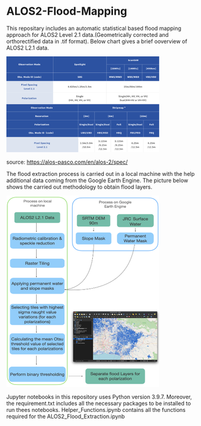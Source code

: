 # ALOS2-Flood-Mapping

This repositary includes an automatic statistical based flood mapping approach for ALOS2 Level 2.1 data.(Geometrically corrected and orthorectified data in .tif format).
Below chart gives a brief ooverview of ALOS2 L2.1 data.

<img src="./images/alos2.png"  width="400" height="250">

source: https://alos-pasco.com/en/alos-2/spec/

The flood extraction process is carried out in  a local machine with the help additional data coming from the Google Earth Engine. The picture below shows the carried out methodology to obtain flood layers.

<img src="./images/method.png"  width="400" height="500">

Jupyter notebooks in this repository uses Python version 3.9.7. Moreover, the requirement.txt includes all the necessary packages to be installed  to run thees notebooks. Helper_Functions.ipynb contains all the functions required for the ALOS2_Flood_Extraction.ipynb
